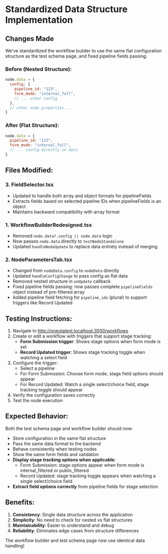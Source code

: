 # Standardized Data Structure Implementation

## Changes Made

We've standardized the workflow builder to use the same flat configuration structure as the test schema page, and fixed pipeline fields passing.

### Before (Nested Structure):
```javascript
node.data = {
  config: {
    pipeline_id: "123",
    form_mode: "internal_full",
    // ... other config
  },
  // other node properties...
}
```

### After (Flat Structure):
```javascript
node.data = {
  pipeline_id: "123",
  form_mode: "internal_full",
  // ... config directly in data
}
```

## Files Modified:

### 3. **FieldSelector.tsx**
- Updated to handle both array and object formats for pipelineFields
- Extracts fields based on selected pipeline IDs when pipelineFields is an object
- Maintains backward compatibility with array format

### 1. **WorkflowBuilderRedesigned.tsx**
- Removed `node.data?.config || node.data` logic
- Now passes `node.data` directly to `testNodeStandalone`
- Updated `handleNodeUpdate` to replace data entirely instead of merging

### 2. **NodeParametersTab.tsx**
- Changed from `nodeData.config` to `nodeData` directly
- Updated `handleConfigChange` to pass config as flat data
- Removed nested structure in `onUpdate` callback
- Fixed pipeline fields passing: now passes complete `pipelineFields` object instead of pre-filtered array
- Added pipeline field fetching for `pipeline_ids` (plural) to support triggers like Record Updated

## Testing Instructions:

1. Navigate to http://oneotalent.localhost:3000/workflows
2. Create or edit a workflow with triggers that support stage tracking:
   - **Form Submission trigger**: Shows stage options when form mode is set
   - **Record Updated trigger**: Shows stage tracking toggle when watching a select field
3. Configure the trigger:
   - Select a pipeline
   - For Form Submission: Choose form mode, stage field options should appear
   - For Record Updated: Watch a single select/choice field, stage tracking toggle should appear
4. Verify the configuration saves correctly
5. Test the node execution

## Expected Behavior:

Both the test schema page and workflow builder should now:
- Store configuration in the same flat structure
- Pass the same data format to the backend
- Behave consistently when testing nodes
- Show the same form fields and validation
- **Display stage tracking options when applicable**:
  - Form Submission: stage options appear when form mode is internal_filtered or public_filtered
  - Record Updated: stage tracking toggle appears when watching a single select/choice field
- **Extract field options correctly** from pipeline fields for stage selection

## Benefits:

1. **Consistency**: Single data structure across the application
2. **Simplicity**: No need to check for nested vs flat structures
3. **Maintainability**: Easier to understand and debug
4. **Reliability**: Eliminates edge cases from structure differences

The workflow builder and test schema page now use identical data handling!
